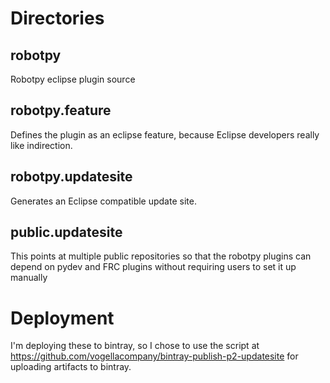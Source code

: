 Directories
===========

robotpy
-------

Robotpy eclipse plugin source


robotpy.feature
---------------

Defines the plugin as an eclipse feature, because Eclipse developers really
like indirection.

robotpy.updatesite
------------------

Generates an Eclipse compatible update site.

public.updatesite
-----------------

This points at multiple public repositories so that the robotpy plugins can
depend on pydev and FRC plugins without requiring users to set it up manually

Deployment
==========

I'm deploying these to bintray, so I chose to use the script at 
https://github.com/vogellacompany/bintray-publish-p2-updatesite for uploading
artifacts to bintray.

